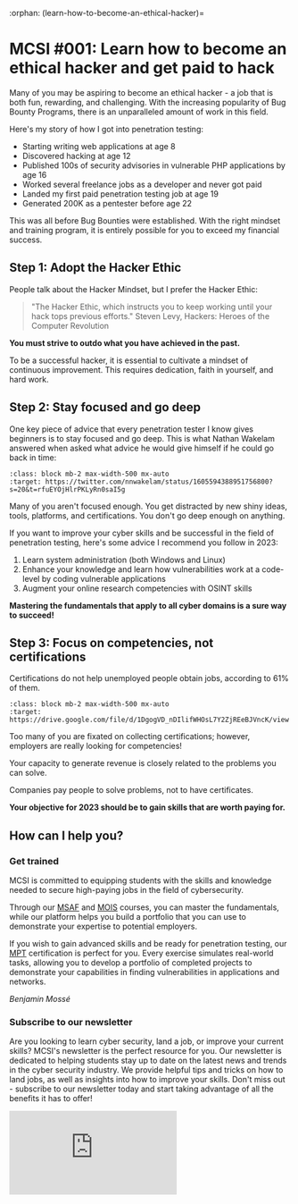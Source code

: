 :orphan:
(learn-how-to-become-an-ethical-hacker)=

# MCSI #001: Learn how to become an ethical hacker and get paid to hack

Many of you may be aspiring to become an ethical hacker - a job that is both fun, rewarding, and challenging. With the increasing popularity of Bug Bounty Programs, there is an unparalleled amount of work in this field.

Here's my story of how I got into penetration testing:

- Starting writing web applications at age 8
- Discovered hacking at age 12
- Published 100s of security advisories in vulnerable PHP applications by age 16
- Worked several freelance jobs as a developer and never got paid
- Landed my first paid penetration testing job at age 19
- Generated 200K as a pentester before age 22

This was all before Bug Bounties were established. With the right mindset and training program, it is entirely possible for you to exceed my financial success.

## Step 1: Adopt the Hacker Ethic

People talk about the Hacker Mindset, but I prefer the Hacker Ethic:

> "The Hacker Ethic, which instructs you to keep working until your hack tops previous efforts."
> Steven Levy, Hackers: Heroes of the Computer Revolution

**You must strive to outdo what you have achieved in the past.**

To be a successful hacker, it is essential to cultivate a mindset of continuous improvement. This requires dedication, faith in yourself, and hard work.

## Step 2: Stay focused and go deep

One key piece of advice that every penetration tester I know gives beginners is to stay focused and go deep. This is what Nathan Wakelam answered when asked what advice he would give himself if he could go back in time:

```{image} /images/newsletter/2023-01-nathan-wakelam-quote.png
:class: block mb-2 max-width-500 mx-auto
:target: https://twitter.com/nnwakelam/status/1605594388951756800?s=20&t=rfuEYOjHlrPKLyRn0saI5g
```

Many of you aren't focused enough. You get distracted by new shiny ideas, tools, platforms, and certifications. You don't go deep enough on anything.

If you want to improve your cyber skills and be successful in the field of penetration testing, here's some advice I recommend you follow in 2023:

1. Learn system administration (both Windows and Linux)
2. Enhance your knowledge and learn how vulnerabilities work at a code-level by coding vulnerable applications
3. Augment your online research competencies with OSINT skills

**Mastering the fundamentals that apply to all cyber domains is a sure way to succeed!**

## Step 3: Focus on competencies, not certifications

Certifications do not help unemployed people obtain jobs, according to 61% of them.

```{image} /images/newsletter/2023-01-NIST-NICE.png
:class: block mb-2 max-width-500 mx-auto
:target: https://drive.google.com/file/d/1DgogVD_nDIlifWHOsL7Y2ZjREeBJVncK/view
```

Too many of you are fixated on collecting certifications; however, employers are really looking for competencies!

Your capacity to generate revenue is closely related to the problems you can solve.

Companies pay people to solve problems, not to have certificates.

**Your objective for 2023 should be to gain skills that are worth paying for.**

## How can I help you?

### Get trained

MCSI is committed to equipping students with the skills and knowledge needed to secure high-paying jobs in the field of cybersecurity.

Through our [MSAF](https://www.mosse-institute.com/certifications/msaf-system-administration-fundamentals.html) and [MOIS](https://www.mosse-institute.com/certifications/mois-certified-osint-expert.html) courses, you can master the fundamentals, while our platform helps you build a portfolio that you can use to demonstrate your expertise to potential employers.

If you wish to gain advanced skills and be ready for penetration testing, our [MPT](https://www.mosse-institute.com/certifications/mpt-certified-penetration-tester.html) certification is perfect for you. Every exercise simulates real-world tasks, allowing you to develop a portfolio of completed projects to demonstrate your capabilities in finding vulnerabilities in applications and networks.

*Benjamin Mossé*

### Subscribe to our newsletter

Are you looking to learn cyber security, land a job, or improve your current skills? MCSI's newsletter is the perfect resource for you. Our newsletter is dedicated to helping students stay up to date on the latest news and trends in the cyber security industry. We provide helpful tips and tricks on how to land jobs, as well as insights into how to improve your skills. Don't miss out - subscribe to our newsletter today and start taking advantage of all the benefits it has to offer!

<iframe src="https://newsletter.mosse-institute.com/embed" style="background:white;" frameborder="0" scrolling="no"></iframe>